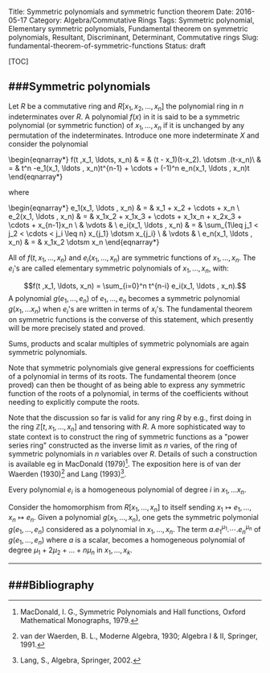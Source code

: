 Title: Symmetric polynomials and symmetric function theorem
Date: 2016-05-17
Category: Algebra/Commutative Rings
Tags: Symmetric polynomial, Elementary symmetric polynomials, Fundamental theorem on symmetric polynomials, Resultant, Discriminant, Determinant, Commutative rings
Slug: fundamental-theorem-of-symmetric-functions
Status: draft

[TOC]

###Symmetric polynomials
-------------

<!-- PELICAN_BEGIN_SUMMARY -->
Let $R$ be a commutative ring and $R[x_1, x_2 , \ldots , x_n]$ the polynomial ring in $n$ indeterminates over $R$.
A polynomial $f(x)$ in it is said to be a symmetric polynomial (or symmetric function) of $x_1, \ldots , x_n$ if it is unchanged by any permutation of the indeterminates.
Introduce one more indeterminate $X$ and consider the polynomial 

\begin{eqnarray*} f(t ,x_1, \ldots, x_n) & = & (t - x_1)(t-x_2). \dotsm .(t-x_n)\\
        & = & t^n -e_1(x_1, \ldots , x_n)t^{n-1} + \cdots + (-1)^n e_n(x_1, \ldots , x_n)t 
\end{eqnarray*}

where

\begin{eqnarray*} e_1(x_1, \ldots , x_n) & = & x_1 + x_2 + \cdots + x_n \\ 
e_2(x_1, \ldots , x_n) & = & x_1x_2 + x_1x_3 + \cdots + x_1x_n + x_2x_3 + \cdots + x_{n-1}x_n \\
& \vdots & \\
e_i(x_1, \ldots , x_n) & = & \sum_{1\leq  j_1 < j_2 < \cdots < j_i \leq n} x_{j_1} \dotsm x_{j_i} \\
& \vdots & \\
e_n(x_1, \ldots , x_n) & = & x_1x_2 \dotsm x_n
\end{eqnarray*}

All of $f(t ,x_1, \ldots, x_n)$ and $e_i(x_1, \ldots , x_n)$ are symmetric functions of $x_1, \ldots , x_n$. 
The $e_i$'s are called elementary symmetric polynomials of $x_1, \ldots , x_n,$ with:

$$f(t ,x_1, \ldots, x_n) =  \sum_{i=0}^n t^{n-i} e_i(x_1, \ldots , x_n).$$
A polynomial $g(e_1, \ldots , e_n)$ of $e_1, \ldots , e_n$ becomes a symmetric polynomial $g(x_1, \ldots x_n)$ when $e_i$'s are written in terms of $x_i$'s. 
The fundamental theorem on symmetric functions is the converse of this statement, which presently will be more precisely stated and proved.

<!-- PELICAN_END_SUMMARY -->

Sums, products and scalar multiples of symmetric polynomials are again symmetric polynomials. 

Note that symmetric polynomials give general expressions for coefficients of a polynomial in terms of its roots.
The fundamental theorem (once proved) can then be thought of as being able to express any symmetric function of the roots of a polynomial, in terms of the coefficients without needing to explicitly compute the roots.

Note that the discussion so far is valid for any ring $R$ by e.g., first doing in the ring $\mathbb Z[t, x_1, \ldots , x_n]$ and tensoring with $R$. 
A more sophisticated way to state context is to construct the ring of symmetric functions as a "power series ring" constructed as the inverse limit as $n$ varies, of the ring of symmetric polynomials in $n$ variables over $R$.
Details of such a construction is available eg in MacDonald (1979)[^MacDonald1979].
The exposition here is of van der Waerden (1930)[^vanderWaerden1930] and Lang (1993)[^Lang1993].

Every polynomial $e_i$ is a homogeneous polynomial of degree $i$ in $x_1, \ldots x_n$.

Consider the homomorphism from $R[x_1, \ldots , x_n]$ to itself sending $x_1 \mapsto e_1, \ldots ,x_n \mapsto e_n$.
Given a polynomial $g(x_1, \ldots , x_n)$, one gets the symmetric polymonial $g(e_1, \ldots , e_n)$ considered as a polynomial in $x_1, \ldots , x_n$.
The term $a.e_1^{\mu_1}.\cdots .e_n^{\mu_n}$ of $g(e_1, \ldots , e_n)$ where $a$ is a scalar, becomes a homogeneous polynomial of degree $\mu_1 + 2\mu_2 + \ldots + n\mu_n$ in $x_1, \ldots, x_k.$

--------------
###Bibliography
----------

[^vanderWaerden1930]: van der Waerden, B. L., Moderne Algebra, 1930; Algebra I & II, Springer, 1991.
[^Lang1993]: Lang, S., Algebra, Springer, 2002.
[^Prosolov2001]: Prosolov, V. V., Polynomials, Springer, 2001.
[^MacDonald1979]: MacDonald, I. G., Symmetric Polynomials and Hall functions, Oxford Mathematical Monographs, 1979.
